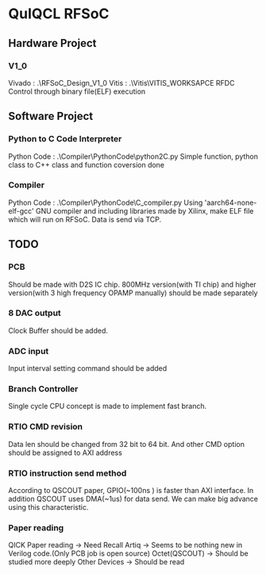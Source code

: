 # QuIQCL RFSoC
## Hardware Project
### V1_0
Vivado : .\RFSoC_Design_V1_0
Vitis : .\Vitis\VITIS_WORKSAPCE
RFDC Control through binary file(ELF) execution
## Software Project
### Python to C Code Interpreter
Python Code : .\Compiler\PythonCode\python2C.py
Simple function, python class to C++ class and function coversion done
### Compiler
Python Code : .\Compiler\PythonCode\C_compiler.py
Using 'aarch64-none-elf-gcc' GNU compiler and including libraries made by Xilinx, make ELF file which will run on RFSoC. 
Data is send via TCP.

## TODO
### PCB
Should be made with D2S IC chip.
800MHz version(with TI chip) and higher version(with 3 high frequency OPAMP manually) should be made separately
### 8 DAC output
Clock Buffer should be added.
### ADC input
Input interval setting command should be added
### Branch Controller
Single cycle CPU concept is made to implement fast branch.
### RTIO CMD revision
Data len should be changed from 32 bit to 64 bit. And other CMD option should be assigned to AXI address
### RTIO instruction send method
According to QSCOUT paper, GPIO(~100ns ) is faster than AXI interface. In addition QSCOUT uses DMA(~1us) for data send. We can make big advance using this characteristic.
### Paper reading
QICK Paper reading -> Need Recall
Artiq -> Seems to be nothing new in Verilog code.(Only PCB job is open source)
Octet(QSCOUT) -> Should be studied more deeply
Other Devices -> Should be read
